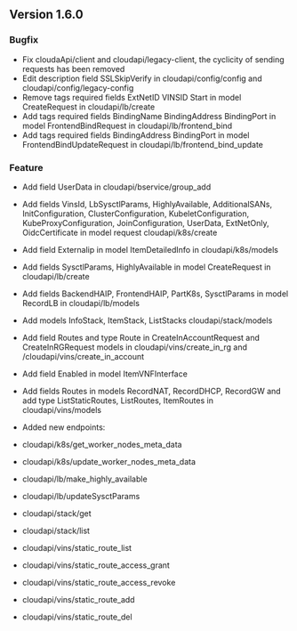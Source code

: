 ## Version 1.6.0

### Bugfix
- Fix cloudaApi/client and cloudapi/legacy-client, the cyclicity of sending requests has been removed
- Edit description field SSLSkipVerify in cloudapi/config/config and cloudapi/config/legacy-config
- Remove tags required fields ExtNetID VINSID Start in model CreateRequest in cloudapi/lb/create
- Add tags required fields BindingName BindingAddress BindingPort in model FrontendBindRequest in cloudapi/lb/frontend_bind 
- Add tags required fields BindingAddress BindingPort in model FrontendBindUpdateRequest in cloudapi/lb/frontend_bind_update

### Feature
- Add field UserData in cloudapi/bservice/group_add
- Add fields VinsId, LbSysctlParams, HighlyAvailable, AdditionalSANs, InitConfiguration, ClusterConfiguration, KubeletConfiguration, KubeProxyConfiguration, JoinConfiguration, UserData, ExtNetOnly, OidcCertificate in model request cloudapi/k8s/create    
- Add field Externalip in model ItemDetailedInfo in cloudapi/k8s/models 
- Add fields SysctlParams, HighlyAvailable in model CreateRequest in cloudapi/lb/create
- Add fields BackendHAIP, FrontendHAIP, PartK8s, SysctlParams in model RecordLB in cloudapi/lb/models
- Add models InfoStack, ItemStack, ListStacks cloudapi/stack/models
- Add field Routes and type Route in CreateInAccountRequest and CreateInRGRequest models in cloudapi/vins/create_in_rg and /cloudapi/vins/create_in_account
- Add field Enabled in model ItemVNFInterface 
- Add fields Routes in models RecordNAT, RecordDHCP, RecordGW and add type ListStaticRoutes, ListRoutes, ItemRoutes in cloudapi/vins/models 

- Added new endpoints:
- cloudapi/k8s/get_worker_nodes_meta_data
- cloudapi/k8s/update_worker_nodes_meta_data
- cloudapi/lb/make_highly_available
- cloudapi/lb/updateSysctParams
- cloudapi/stack/get
- cloudapi/stack/list
- cloudapi/vins/static_route_list
- cloudapi/vins/static_route_access_grant
- cloudapi/vins/static_route_access_revoke
- cloudapi/vins/static_route_add
- cloudapi/vins/static_route_del